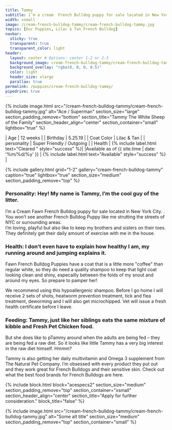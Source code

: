 ```yaml
---
title: Tammy
subtitle: I’m a cream  French Bulldog puppy for sale located in New York City. And not just a regular lilac, lilac with tan points, which makes me **really rare**.
width: xsmall
image: /cream-french-bulldog-tammy/cream-french-bulldog-tammy.jpg
topics: [Our Puppies, Lilac & Tan French Bulldog]
navbar:
  sticky: true
  transparent: true
  transparent_color: light
header:
  layout: center # Options: center 1-2 or 2-3
  background_image: cream-french-bulldog-tammy/cream-french-bulldog-tammy.jpg
  background_overlay: "rgba(0, 0, 0, 0.5)"
  color: light
  header_size: xlarge
  parallax: true
permalink: /puppies/cream-french-bulldog-tammy/
pipedrive: true
---
```


{% include image.html 
	src="/cream-french-bulldog-tammy/cream-french-bulldog-tammy.jpg"
  alt="Ace / Superman"
  section_size="large"
  section_padding_remove="bottom"
  section_title="Tammy The White Sheep of the Family"
  section_header_align="center"
  section_container="small"
  lightbox="true"
%}


| Age     | 12 weeks  |
| Birthday     | 5.25.19   |
| Coat Color     | Lilac & Tan   |
| personality     | Super Friendly / Outgoing  |
| Health     |  {% include label.html text="Cleared " style="success" %}|
|Available as of {{ site.time | date: '%m/%d/%y' }}  | {% include label.html text="Available" style="success" %} |

{% include gallery.html 
	grid="1-2"
	gallery="cream-french-bulldog-tammy"
	caption="true"
	lightbox="true"
  section_size="medium"
  section_padding_remove="top"
%}


### Personality: Hey! My name is Tammy, I’m the cool guy of the litter. 
I’m a Cream Fawn French Bulldog puppy for sale located in New York City.  . 
You won’t see another French Bulldog Puppy like me strutting the streets of NYC or surrounding areas.  
I’m loving, playful but also like to keep my brothers and sisters on their toes. They definitely get their daily amount of exercise with me in the house.

### Health: I don’t even have to explain how healthy I am, my running around and jumping explains it. 
Fawn French Bulldog Puppies have a coat that is a little more "coffee" than regular white, so they do need a quality shampoo to keep that light coat looking clean and shiny, especailly between the folds of my snout and around my eyes.  So prepare to pamper her! 

We recommend using this hypoallergenic shampoo. 
Before I go home I will receive 2 sets of shots, heatworm prevention treatment, tick and flea treatment, deworming and I will also get microchipped. 
Vet will issue a fresh health certificate before I leave.
 
### Feeding: Tammy, just like her siblings eats the same mixture of kibble and Fresh Pet Chicken food. 
But she does like to pTammy around when the adults are being fed – they are being fed a raw diet. So it looks like little Tammy has a very big interest in the raw diet himself. Hmmm?

Tammy is also getting her daily multivitamin and Omega 3 supplement from The Natural Pet Company. I’m obsessed with every product they put out and they work great for French Bulldogs and their sensitive skin.
Check out what the best food brands for French Bulldogs are here.	



{% include block.html 
  block="acespecs2"
  section_size="medium"
  section_padding_remove="top"
  section_container="xsmall"
  section_header_align="center"
  section_title="Apply for further consideration."
  block_title="false"
%}

{% include image.html 
	src="/cream-french-bulldog-tammy/cream-french-bulldog-tammy.jpg"
  alt="Some alt title"
  section_size="medium"
  section_padding_remove="top"
  section_container="small"
%}